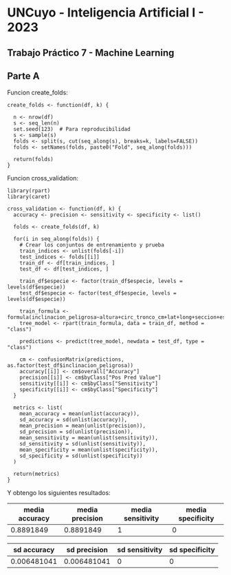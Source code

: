 # UNCuyo - Inteligencia Artificial I - 2023
## Trabajo Práctico 7 - Machine Learning

## Parte A

Funcion create_folds:

```{r}
create_folds <- function(df, k) {

  n <- nrow(df)
  s <- seq_len(n)
  set.seed(123)  # Para reproducibilidad
  s <- sample(s)
  folds <- split(s, cut(seq_along(s), breaks=k, labels=FALSE))
  folds <- setNames(folds, paste0("Fold", seq_along(folds)))

  return(folds)
}
```

Funcion cross_validation:

```{r}
library(rpart)
library(caret)

cross_validation <- function(df, k) {
  accuracy <- precision <- sensitivity <- specificity <- list()
  
  folds <- create_folds(df, k)
  
  for(i in seq_along(folds)) {
    # Crear los conjuntos de entrenamiento y prueba
    train_indices <- unlist(folds[-i])
    test_indices <- folds[[i]]
    train_df <- df[train_indices, ]
    test_df <- df[test_indices, ]
    
    train_df$especie <- factor(train_df$especie, levels = levels(df$especie))
    test_df$especie <- factor(test_df$especie, levels = levels(df$especie))
    
    train_formula <- formula(inclinacion_peligrosa~altura+circ_tronco_cm+lat+long+seccion+especie)
    tree_model <- rpart(train_formula, data = train_df, method = "class")
    
    predictions <- predict(tree_model, newdata = test_df, type = "class")
    
    cm <- confusionMatrix(predictions, as.factor(test_df$inclinacion_peligrosa))
    accuracy[[i]] <- cm$overall["Accuracy"]
    precision[[i]] <- cm$byClass["Pos Pred Value"]
    sensitivity[[i]] <- cm$byClass["Sensitivity"]
    specificity[[i]] <- cm$byClass["Specificity"]
  }
  
  metrics <- list(
    mean_accuracy = mean(unlist(accuracy)),
    sd_accuracy = sd(unlist(accuracy)),
    mean_precision = mean(unlist(precision)),
    sd_precision = sd(unlist(precision)),
    mean_sensitivity = mean(unlist(sensitivity)),
    sd_sensitivity = sd(unlist(sensitivity)),
    mean_specificity = mean(unlist(specificity)),
    sd_specificity = sd(unlist(specificity))
  )
  
  return(metrics)
}
```

Y obtengo los siguientes resultados:

| media accuracy | media precision | media sensitivity | media specificity|
|----------------|-----------------|-------------------|------------------|
|0.8891849       |0.8891849        |1                  |0                 |

| sd accuracy | sd precision | sd sensitivity | sd specificity|
|-------------|--------------|----------------|---------------|
|0.006481041  |0.006481041   |0               |0              |

